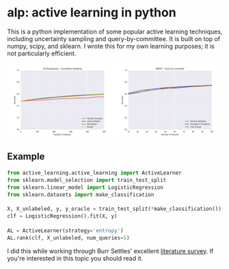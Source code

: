 # alp: active learning in python

This is a python implementation of some popular active learning techniques,
including uncertainty sampling and query-by-committee.
It is built on top of numpy, scipy, and sklearn.
I wrote this for my own learning purposes; it is not particularly efficient.

<p align="center">
  <img src="img/plot.jpg" alt=""/>
</p>


## Example
```python
from active_learning.active_learning import ActiveLearner
from sklearn.model_selection import train_test_split
from sklearn.linear_model import LogisticRegression
from sklearn.datasets import make_classification

X, X_unlabeled, y, y_oracle = train_test_split(*make_classification())
clf = LogisticRegression().fit(X, y)

AL = ActiveLearner(strategy='entropy')
AL.rank(clf, X_unlabeled, num_queries=5)
```
I did this while working through Burr Settles' excellent
[literature survey](http://burrsettles.com/pub/settles.activelearning.pdf).
If you're interested in this topic you should read it.
